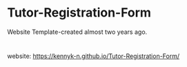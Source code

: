 # Tutor-Registration-Form
Website Template-created almost two years ago.
#
website: https://kennyk-n.github.io/Tutor-Registration-Form/
